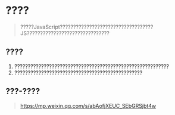 # ????

> ?????JavaScript???????????????????????????????????JS???????????????????????????????


## ????
1. ??????????????????????????????????????????????????????????
2. ????????????????????????????????????????????????

## ???-????
> https://mp.weixin.qq.com/s/abAofjXEUC_SEbGRSjbt4w 
